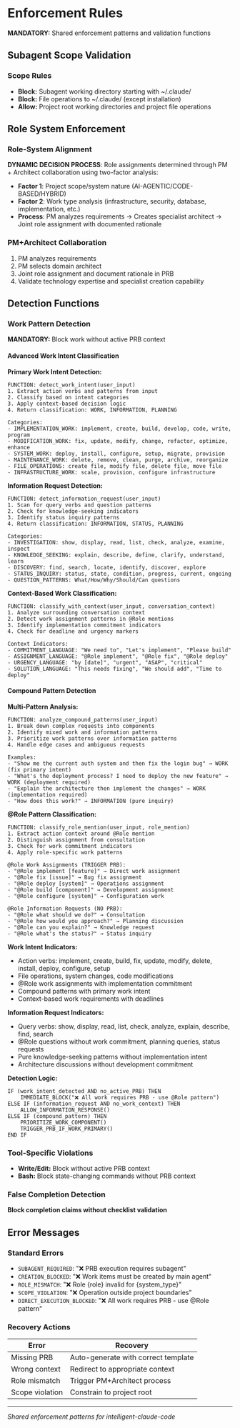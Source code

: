 # Enforcement Rules

**MANDATORY:** Shared enforcement patterns and validation functions

## Subagent Scope Validation

### Scope Rules
- **Block:** Subagent working directory starting with ~/.claude/
- **Block:** File operations to ~/.claude/ (except installation)
- **Allow:** Project root working directories and project file operations

## Role System Enforcement

### Role-System Alignment
**DYNAMIC DECISION PROCESS**: Role assignments determined through PM + Architect collaboration using two-factor analysis:
- **Factor 1**: Project scope/system nature (AI-AGENTIC/CODE-BASED/HYBRID)
- **Factor 2**: Work type analysis (infrastructure, security, database, implementation, etc.)
- **Process**: PM analyzes requirements → Creates specialist architect → Joint role assignment with documented rationale

### PM+Architect Collaboration
1. PM analyzes requirements
2. PM selects domain architect
3. Joint role assignment and document rationale in PRB
4. Validate technology expertise and specialist creation capability

## Detection Functions

### Work Pattern Detection
**MANDATORY:** Block work without active PRB context

#### Advanced Work Intent Classification

**Primary Work Intent Detection:**
```
FUNCTION: detect_work_intent(user_input)
1. Extract action verbs and patterns from input
2. Classify based on intent categories
3. Apply context-based decision logic
4. Return classification: WORK, INFORMATION, PLANNING

Categories:
- IMPLEMENTATION_WORK: implement, create, build, develop, code, write, program
- MODIFICATION_WORK: fix, update, modify, change, refactor, optimize, enhance  
- SYSTEM_WORK: deploy, install, configure, setup, migrate, provision
- MAINTENANCE_WORK: delete, remove, clean, purge, archive, reorganize
- FILE_OPERATIONS: create file, modify file, delete file, move file
- INFRASTRUCTURE_WORK: scale, provision, configure infrastructure
```

**Information Request Detection:**
```
FUNCTION: detect_information_request(user_input)
1. Scan for query verbs and question patterns
2. Check for knowledge-seeking indicators
3. Identify status inquiry patterns
4. Return classification: INFORMATION, STATUS, PLANNING

Categories:
- INVESTIGATION: show, display, read, list, check, analyze, examine, inspect
- KNOWLEDGE_SEEKING: explain, describe, define, clarify, understand, learn
- DISCOVERY: find, search, locate, identify, discover, explore
- STATUS_INQUIRY: status, state, condition, progress, current, ongoing
- QUESTION_PATTERNS: What/How/Why/Should/Can questions
```

**Context-Based Work Classification:**
```
FUNCTION: classify_with_context(user_input, conversation_context)
1. Analyze surrounding conversation context
2. Detect work assignment patterns in @Role mentions
3. Identify implementation commitment indicators
4. Check for deadline and urgency markers

Context Indicators:
- COMMITMENT_LANGUAGE: "We need to", "Let's implement", "Please build"
- ASSIGNMENT_LANGUAGE: "@Role implement", "@Role fix", "@Role deploy"
- URGENCY_LANGUAGE: "by [date]", "urgent", "ASAP", "critical"
- SOLUTION_LANGUAGE: "This needs fixing", "We should add", "Time to deploy"
```

#### Compound Pattern Detection

**Multi-Pattern Analysis:**
```
FUNCTION: analyze_compound_patterns(user_input)
1. Break down complex requests into components
2. Identify mixed work and information patterns
3. Prioritize work patterns over information patterns
4. Handle edge cases and ambiguous requests

Examples:
- "Show me the current auth system and then fix the login bug" → WORK (fix primary intent)
- "What's the deployment process? I need to deploy the new feature" → WORK (deployment required)
- "Explain the architecture then implement the changes" → WORK (implementation required)
- "How does this work?" → INFORMATION (pure inquiry)
```

**@Role Pattern Classification:**
```
FUNCTION: classify_role_mention(user_input, role_mention)
1. Extract action context around @Role mention
2. Distinguish assignment from consultation
3. Check for work commitment indicators
4. Apply role-specific work patterns

@Role Work Assignments (TRIGGER PRB):
- "@Role implement [feature]" → Direct work assignment
- "@Role fix [issue]" → Bug fix assignment
- "@Role deploy [system]" → Operations assignment
- "@Role build [component]" → Development assignment
- "@Role configure [system]" → Configuration work

@Role Information Requests (NO PRB):
- "@Role what should we do?" → Consultation
- "@Role how would you approach?" → Planning discussion  
- "@Role can you explain?" → Knowledge request
- "@Role what's the status?" → Status inquiry
```

**Work Intent Indicators:**
- Action verbs: implement, create, build, fix, update, modify, delete, install, deploy, configure, setup
- File operations, system changes, code modifications
- @Role work assignments with implementation commitment
- Compound patterns with primary work intent
- Context-based work requirements with deadlines

**Information Request Indicators:**
- Query verbs: show, display, read, list, check, analyze, explain, describe, find, search
- @Role questions without work commitment, planning queries, status requests
- Pure knowledge-seeking patterns without implementation intent
- Architecture discussions without development commitment

**Detection Logic:** 
```
IF (work_intent_detected AND no_active_PRB) THEN
    IMMEDIATE_BLOCK("❌ All work requires PRB - use @Role pattern")
ELSE IF (information_request AND no_work_context) THEN
    ALLOW_INFORMATION_RESPONSE()
ELSE IF (compound_pattern) THEN
    PRIORITIZE_WORK_COMPONENT()
    TRIGGER_PRB_IF_WORK_PRIMARY()
END IF
```

### Tool-Specific Violations
- **Write/Edit:** Block without active PRB context
- **Bash:** Block state-changing commands without PRB context

### False Completion Detection
**Block completion claims without checklist validation**

## Error Messages

### Standard Errors
- `SUBAGENT_REQUIRED`: "❌ PRB execution requires subagent"
- `CREATION_BLOCKED`: "❌ Work items must be created by main agent"
- `ROLE_MISMATCH`: "❌ Role {role} invalid for {system_type}"
- `SCOPE_VIOLATION`: "❌ Operation outside project boundaries"
- `DIRECT_EXECUTION_BLOCKED`: "❌ All work requires PRB - use @Role pattern"

### Recovery Actions
| Error | Recovery |
|-------|----------|
| Missing PRB | Auto-generate with correct template |
| Wrong context | Redirect to appropriate context |
| Role mismatch | Trigger PM+Architect process |
| Scope violation | Constrain to project root |

---
*Shared enforcement patterns for intelligent-claude-code*